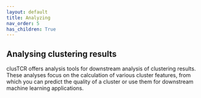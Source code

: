 ```yaml
---
layout: default
title: Analyzing
nav_order: 5
has_children: True
---
```



## Analysing clustering results

clusTCR offers analysis tools for downstream analysis of clustering results. These analyses focus on the calculation of various cluster features, from which you can predict the quality of a cluster or use them for downstream machine learning applications.